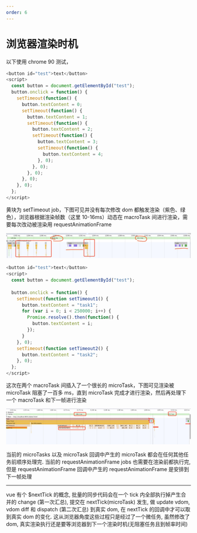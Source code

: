 ```yaml
---
order: 6
---
```


# 浏览器渲染时机

以下使用 chrome 90 测试，

```js
<button id="test">text</button>
<script>
  const button = document.getElementById("test");
  button.onclick = function() {
    setTimeout(function() {
      button.textContent = 0;
      setTimeout(function() {
        button.textContent = 1;
        setTimeout(function() {
          button.textContent = 2;
          setTimeout(function() {
            button.textContent = 3;
            setTimeout(function() {
              button.textContent = 4;
            }, 0);
          }, 0);
        }, 0);
      }, 0);
    }, 0);
  };
</script>
```

黄块为 setTimeout job，下图可见并没有每次修改 dom 都触发渲染（紫色、绿色），浏览器根据渲染帧数（这里 10-16ms）动态在 macroTask 间进行渲染，需要每次改动被渲染用 requestAnimationFrame

![image](../assets/images/2021-1-1.png)

```js
<button id="test">text</button>
<script>
  const button = document.getElementById("test");

  button.onclick = function() {
    setTimeout(function setTimeout1() {
      button.textContent = "task1";
      for (var i = 0; i < 250000; i++) {
        Promise.resolve().then(function() {
          button.textContent = i;
        });
      }
    }, 0);
    setTimeout(function setTimeout2() {
      button.textContent = "task2";
    }, 0);
  };
</script>
```

这次在两个 macroTask 间插入了一个很长的 microTask，下图可见渲染被 microTask 阻塞了一百多 ms，直到 microTask 完成才进行渲染，然后再处理下一个 macroTask 和下一帧进行渲染

![image](../assets/images/2021-1-2.png)

当前的 microTasks 以及 microTask 回调中产生的 microTask 都会在任何其他任务前顺序处理完.
当前的 requestAnimationFrame jobs 也需要在渲染前都执行完, 但是 requestAnimationFrame 回调中产生的 requestAnimationFrame 是安排到下一帧处理

---

vue 有个 $nextTick 的概念, 批量的同步代码会在一个 tick 内全部执行掉产生合并的 change (第一次汇总), 提交在 nextTick(microTask) 发生, 做 update vdom, vdom diff 和 dispatch (第二次汇总) 到真实 dom, 在 nextTick 的回调中才可以取到真实 dom 的变化. 这从浏览器角度这些过程只是经过了一个微任务, 虽然修改了 dom, 真实渲染执行还是要等浏览器到下一个渲染时机(无阻塞任务且到帧率时间)
